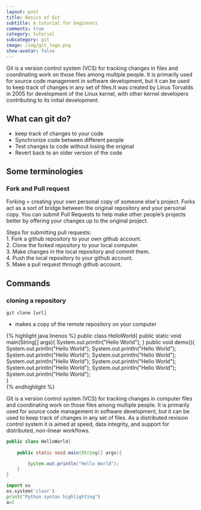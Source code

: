 ```yaml
---
layout: post
title: Basics of Git
subtitle: A tutorial for beginners
comments: true
category: tutorial
subcategory: git
image: /img/git_logo.png
show-avatar: false
---
```

Git is a version control system (VCS) for tracking changes in files and coordinating work on those files among multiple people. It is primarily used for source code management in software development, but it can be used to keep track of changes in any set of files.It was created by Linus Torvalds in 2005 for development of the Linux kernel, with other kernel developers contributing to its initial development.

## What can git do?
- keep track of changes to your code
- Synchronize code between different people
- Test changes to code without losing the original
- Revert back to an older version of the code 

## Some terminologies


### Fork and Pull request
Forking = creating your own personal copy of someone else's project. Forks act as a sort of bridge between the original repository and your personal copy. You can submit Pull Requests to help make other people’s projects better by offering your changes up to the original project.

Steps for submitting pull requests: 
	<br>1. Fork a github repository to your own github account.
	<br>2. Clone the forked repository to your local computer.
	<br>3. Make changes in the local repository and commit them.
	<br>4. Push the local repository to your github account.
	<br>5. Make a pull request through github account.

## Commands
 
### cloning a repository

```
git clone [url]
```
- makes a copy of the remote repository on your computer

{% highlight java linenos %}
public class HelloWorld{
	public static void main(String[] args){
		System.out.println("Hello World");
}
	public void demo(){
		System.out.println("Hello World");
		System.out.println("Hello World");
		System.out.println("Hello World");
		System.out.println("Hello World");
		System.out.println("Hello World");
		System.out.println("Hello World");
		System.out.println("Hello World");
		System.out.println("Hello World");
		System.out.println("Hello World");	
}		
{% endhighlight %}

Git is a version control system (VCS) for tracking changes in computer files and coordinating work on those files among multiple people. It is primarily used for source code management in software development, but it can be used to keep track of changes in any set of files. As a distributed revision control system it is aimed at speed, data integrity, and support for distributed, non-linear workflows.

```java
public class HelloWorld{
	
	public static void main(String[] args){

		System.out.println("Hello World");
	}
}
```


```python
import os
os.system('clear')
print("Python syntax highlighting")
a=5
```